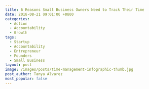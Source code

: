 ```yaml
---
title: 6 Reasons Small Business Owners Need to Track Their Time
date: 2018-08-21 09:01:00 +0800
categories:
  - Action
  - Accountability
  - Growth
tags:
  - Startup
  - Accountability
  - Entrepreneur
  - Founders
  - Small Business
layout: post
image: /images/posts/time-management-infographic-thumb.jpg
post_author: Tanya Alvarez
most_popular: false
---
```

